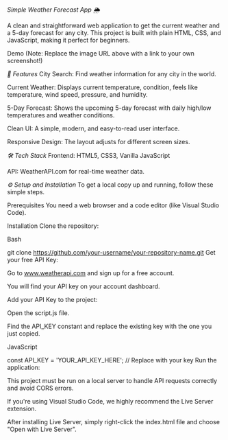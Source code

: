 *Simple Weather Forecast App 🌦️*

A clean and straightforward web application to get the current weather and a 5-day forecast for any city. This project is built with plain HTML, CSS, and JavaScript, making it perfect for beginners.

Demo
(Note: Replace the image URL above with a link to your own screenshot!)

*🚀 Features*
City Search: Find weather information for any city in the world.

Current Weather: Displays current temperature, condition, feels like temperature, wind speed, pressure, and humidity.

5-Day Forecast: Shows the upcoming 5-day forecast with daily high/low temperatures and weather conditions.

Clean UI: A simple, modern, and easy-to-read user interface.

Responsive Design: The layout adjusts for different screen sizes.

*🛠️ Tech Stack*
Frontend: HTML5, CSS3, Vanilla JavaScript

API: WeatherAPI.com for real-time weather data.

*⚙️ Setup and Installation*
To get a local copy up and running, follow these simple steps.

Prerequisites
You need a web browser and a code editor (like Visual Studio Code).

Installation
Clone the repository:

Bash

git clone https://github.com/your-username/your-repository-name.git
Get your free API Key:

Go to www.weatherapi.com and sign up for a free account.

You will find your API key on your account dashboard.

Add your API Key to the project:

Open the script.js file.

Find the API_KEY constant and replace the existing key with the one you just copied.

JavaScript

const API_KEY = 'YOUR_API_KEY_HERE'; // Replace with your key
Run the application:

This project must be run on a local server to handle API requests correctly and avoid CORS errors.

If you're using Visual Studio Code, we highly recommend the Live Server extension.

After installing Live Server, simply right-click the index.html file and choose "Open with Live Server".
